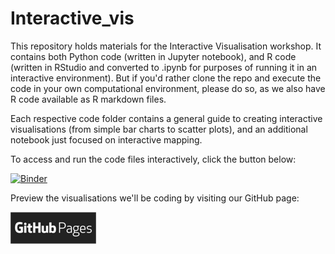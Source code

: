 # Interactive_vis
This repository holds materials for the Interactive Visualisation workshop. 
It contains both Python code (written in Jupyter notebook), and R code (written in RStudio and converted to .ipynb for purposes of running it in an interactive environment). But if you'd rather clone the repo and execute the code in your own computational environment, please do so, as we also have R code available as R markdown files. 

Each respective code folder contains a general guide to creating interactive visualisations (from simple bar charts to scatter plots), and an additional notebook just focused on interactive mapping. 

To access and run the code files interactively, click the button below:

[![Binder](https://mybinder.org/badge_logo.svg)](https://mybinder.org/v2/gh/UKDataServiceOpen/Interactive_vis/HEAD)


Preview the visualisations we'll be coding by visiting our GitHub page: 

[![GitHub Pages](Images/GH_pages_resized_30.png)](https://ukdataserviceopen.github.io/blog/2024/05/10/interactive-visualisations-workshop.html)

